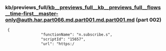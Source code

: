 ### kb/previews_full/kb__previews_full__kb__previews_full__flows__time-first__master-only@auth.har.part066.md.part001.md.part001.md (part 002)

```md
 {
                "functionName": "n.subscribe.s",
                "scriptId": "15657",
                "url": "https:/
```

```
